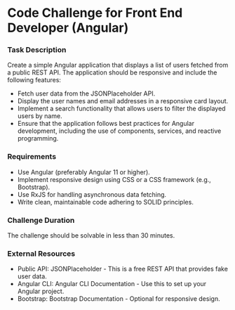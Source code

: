 # Code Challenge for Front End Developer (Angular)

### Task Description

Create a simple Angular application that displays a list of users fetched from a public REST API. The application should be responsive and include the following features:

- Fetch user data from the JSONPlaceholder API.
- Display the user names and email addresses in a responsive card layout.
- Implement a search functionality that allows users to filter the displayed users by name.
- Ensure that the application follows best practices for Angular development, including the use of components, services, and reactive programming.


### Requirements

- Use Angular (preferably Angular 11 or higher).
- Implement responsive design using CSS or a CSS framework (e.g., Bootstrap).
- Use RxJS for handling asynchronous data fetching.
- Write clean, maintainable code adhering to SOLID principles.

### Challenge Duration
The challenge should be solvable in less than 30 minutes.

### External Resources
- Public API: JSONPlaceholder - This is a free REST API that provides fake user data.
- Angular CLI: Angular CLI Documentation - Use this to set up your Angular project.
- Bootstrap: Bootstrap Documentation - Optional for responsive design.